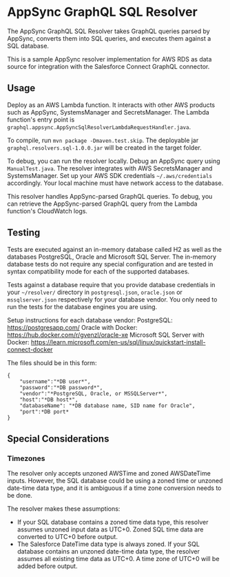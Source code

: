 # AppSync GraphQL SQL Resolver

The AppSync GraphQL SQL Resolver takes GraphQL queries parsed by AppSync, converts them into SQL queries, and executes them against a SQL database.

This is a sample AppSync resolver implementation for AWS RDS as data source for integration with the Salesforce Connect GraphQL connector.

## Usage

Deploy as an AWS Lambda function. It interacts with other AWS products such as AppSync, SystemsManager and SecretsManager. The Lambda function's entry point is `graphql.appsync.AppSyncSqlResolverLambdaRequestHandler.java`.

To compile, run `mvn package -Dmaven.test.skip`. The deployable jar `graphql.resolvers.sql-1.0.0.jar` will be created in the target folder.

To debug, you can run the resolver locally. Debug an AppSync query using `ManualTest.java`. The resolver integrates with AWS SecretsManager and SystemsManager. Set up your AWS SDK credentials `~/.aws/credentials` accordingly. Your local machine must have network access to the database.

This resolver handles AppSync-parsed GraphQL queries. To debug, you can retrieve the AppSync-parsed GraphQL query from the Lambda function's CloudWatch logs.

## Testing

Tests are executed against an in-memory database called H2 as well as the databases PostgreSQL, Oracle and Microsoft SQL Server. The in-memory database tests do not require any special configuration and are tested in syntax compatibility mode for each of the supported databases. 

Tests against a database require that you provide database credentials in your `~/resolver/` directory in `postgresql.json`, `oracle.json` or `mssqlserver.json` respectively for your database vendor. You only need to run the tests for the database engines you are using.

Setup instructions for each database vendor:
PostgreSQL: https://postgresapp.com/
Oracle with Docker: https://hub.docker.com/r/gvenzl/oracle-xe
Microsoft SQL Server with Docker: https://learn.microsoft.com/en-us/sql/linux/quickstart-install-connect-docker


The files should be in this form:
```
{
    "username":"*DB user*",
    "password":"*DB password*",
    "vendor":"*PostgreSQL, Oracle, or MSSQLServer*",
    "host":"*DB host*",
    "databaseName": "*DB database name, SID name for Oracle", 
    "port":*DB port*
}
```

## Special Considerations

### Timezones

The resolver only accepts unzoned AWSTime and zoned AWSDateTime inputs. However, the SQL database could be using a zoned time or unzoned date-time data type, and it is ambiguous if a time zone conversion needs to be done.

The resolver makes these assumptions:
- If your SQL database contains a zoned time data type, this resolver assumes unzoned input data as UTC+0. Zoned SQL time data are converted to UTC+0 before output.
- The Salesforce DateTime data type is always zoned. If your SQL database contains an unzoned date-time data type, the resolver assumes all existing time data as UTC+0. A time zone of UTC+0 will be added before output.
